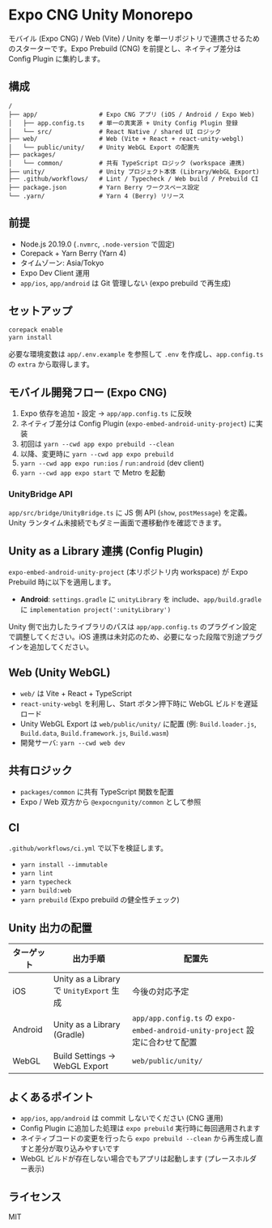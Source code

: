 # Expo CNG Unity Monorepo

モバイル (Expo CNG) / Web (Vite) / Unity を単一リポジトリで連携させるためのスターターです。Expo Prebuild (CNG) を前提とし、ネイティブ差分は Config Plugin に集約します。

## 構成

```
/
├── app/                 # Expo CNG アプリ (iOS / Android / Expo Web)
│   ├── app.config.ts    # 単一の真実源 + Unity Config Plugin 登録
│   └── src/             # React Native / shared UI ロジック
├── web/                 # Web (Vite + React + react-unity-webgl)
│   └── public/unity/    # Unity WebGL Export の配置先
├── packages/
│   └── common/          # 共有 TypeScript ロジック (workspace 連携)
├── unity/               # Unity プロジェクト本体 (Library/WebGL Export)
├── .github/workflows/   # Lint / Typecheck / Web build / Prebuild CI
├── package.json         # Yarn Berry ワークスペース設定
└── .yarn/               # Yarn 4 (Berry) リリース
```

## 前提

- Node.js 20.19.0 (`.nvmrc`, `.node-version` で固定)
- Corepack + Yarn Berry (Yarn 4)
- タイムゾーン: Asia/Tokyo
- Expo Dev Client 運用
- `app/ios`, `app/android` は Git 管理しない (expo prebuild で再生成)

## セットアップ

```bash
corepack enable
yarn install
```

必要な環境変数は `app/.env.example` を参照して `.env` を作成し、`app.config.ts` の `extra` から取得します。

## モバイル開発フロー (Expo CNG)

1. Expo 依存を追加・設定 → `app/app.config.ts` に反映
2. ネイティブ差分は Config Plugin (`expo-embed-android-unity-project`) に実装
3. 初回は `yarn --cwd app expo prebuild --clean`
4. 以降、変更時に `yarn --cwd app expo prebuild`
5. `yarn --cwd app expo run:ios` / `run:android` (dev client)
6. `yarn --cwd app expo start` で Metro を起動

### UnityBridge API

`app/src/bridge/UnityBridge.ts` に JS 側 API (`show`, `postMessage`) を定義。Unity ランタイム未接続でもダミー画面で遷移動作を確認できます。

## Unity as a Library 連携 (Config Plugin)

`expo-embed-android-unity-project` (本リポジトリ内 workspace) が Expo Prebuild 時に以下を適用します。

- **Android**: `settings.gradle` に `unityLibrary` を include、`app/build.gradle` に `implementation project(':unityLibrary')`

Unity 側で出力したライブラリのパスは `app/app.config.ts` のプラグイン設定で調整してください。iOS 連携は未対応のため、必要になった段階で別途プラグインを追加してください。

## Web (Unity WebGL)

- `web/` は Vite + React + TypeScript
- `react-unity-webgl` を利用し、Start ボタン押下時に WebGL ビルドを遅延ロード
- Unity WebGL Export は `web/public/unity/` に配置 (例: `Build.loader.js`, `Build.data`, `Build.framework.js`, `Build.wasm`)
- 開発サーバ: `yarn --cwd web dev`

## 共有ロジック

- `packages/common` に共有 TypeScript 関数を配置
- Expo / Web 双方から `@expocngunity/common` として参照

## CI

`.github/workflows/ci.yml` で以下を検証します。

- `yarn install --immutable`
- `yarn lint`
- `yarn typecheck`
- `yarn build:web`
- `yarn prebuild` (Expo prebuild の健全性チェック)

## Unity 出力の配置

| ターゲット | 出力手順 | 配置先 |
| ---------- | -------- | ------ |
| iOS        | Unity as a Library で `UnityExport` 生成 | 今後の対応予定 |
| Android    | Unity as a Library (Gradle) | `app/app.config.ts` の `expo-embed-android-unity-project` 設定に合わせて配置 |
| WebGL      | Build Settings → WebGL Export | `web/public/unity/` |

## よくあるポイント

- `app/ios`, `app/android` は commit しないでください (CNG 運用)
- Config Plugin に追加した処理は `expo prebuild` 実行時に毎回適用されます
- ネイティブコードの変更を行ったら `expo prebuild --clean` から再生成し直すと差分が取り込みやすいです
- WebGL ビルドが存在しない場合でもアプリは起動します (プレースホルダー表示)

## ライセンス

MIT
